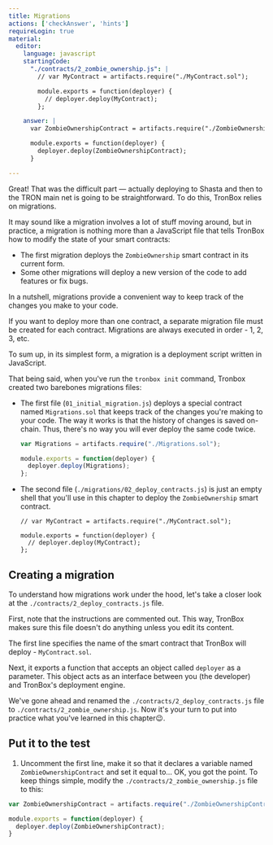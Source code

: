 ```yaml
---
title: Migrations
actions: ['checkAnswer', 'hints']
requireLogin: true
material:
  editor:
    language: javascript
    startingCode:
      "./contracts/2_zombie_ownership.js": |
        // var MyContract = artifacts.require("./MyContract.sol");

        module.exports = function(deployer) {
          // deployer.deploy(MyContract);
        };

    answer: |
      var ZombieOwnershipContract = artifacts.require("./ZombieOwnershipContract.sol");

      module.exports = function(deployer) {
        deployer.deploy(ZombieOwnershipContract);
      }

---
```


Great! That was the difficult part — actually deploying to Shasta and then to the TRON main net is going to be straightforward. To do this, TronBox relies on migrations.

It may sound like a migration involves a lot of stuff moving around, but in practice, a migration is nothing more than a JavaScript file that tells TronBox how to modify the state of your smart contracts:
  - The first migration deploys the `ZombieOwnership` smart contract in its current form.
  - Some other migrations will deploy a new version of the code to add features or fix bugs.

In a nutshell, migrations provide a convenient way to keep track of the changes you make to your code.

If you want to deploy more than one contract, a separate migration file must be created for each contract. Migrations are always executed in order - 1, 2, 3, etc.

To sum up, in its simplest form, a migration is a deployment script written in JavaScript.

That being said, when you've run the `tronbox init` command, Tronbox created two barebones migrations files:

- The first file (`01_initial_migration.js`) deploys a special contract named `Migrations.sol` that keeps track of the changes you're making to your code. The way it works is that the history of changes is saved on-chain. Thus, there's no way you will ever deploy the same code twice.

  ```js
  var Migrations = artifacts.require("./Migrations.sol");

  module.exports = function(deployer) {
    deployer.deploy(Migrations);
  };
  ```

- The second file (`./migrations/02_deploy_contracts.js`) is just an empty shell that you'll use in this chapter to deploy the `ZombieOwnership` smart contract.

  ```
  // var MyContract = artifacts.require("./MyContract.sol");

  module.exports = function(deployer) {
    // deployer.deploy(MyContract);
  };
  ```

## Creating a migration

To understand how migrations work under the hood, let's take a closer look at the `./contracts/2_deploy_contracts.js` file.

First, note that the instructions are commented out. This way, TronBox makes sure this file doesn't do anything unless you edit its content.

The first line specifies the name of the smart contract that TronBox will deploy - `MyContract.sol`.

Next, it exports a function that accepts an object called `deployer` as a parameter. This object acts as an interface between you (the developer) and TronBox's deployment engine.

We've gone ahead and renamed the `./contracts/2_deploy_contracts.js` file to `./contracts/2_zombie_ownership.js`. Now it's your turn to put into practice what you've learned in this chapter😉.

## Put it to the test

1. Uncomment the first line, make it so that it declares a variable named `ZombieOwnershipContract` and set it equal to... OK, you got the point. To keep things simple, modify the `./contracts/2_zombie_ownership.js` file to this:

```js
var ZombieOwnershipContract = artifacts.require("./ZombieOwnershipContract.sol");

module.exports = function(deployer) {
  deployer.deploy(ZombieOwnershipContract);
}
```
